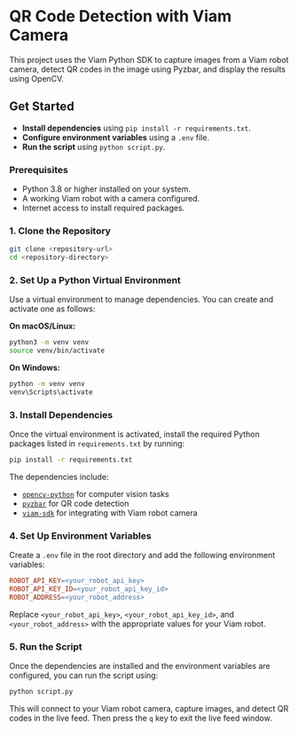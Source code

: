# QR Code Detection with Viam Camera

This project uses the Viam Python SDK to capture images from a Viam robot camera, detect QR codes in the image using Pyzbar, and display the results using OpenCV.

## Get Started

- **Install dependencies** using `pip install -r requirements.txt`.
- **Configure environment variables** using a `.env` file.
- **Run the script** using `python script.py`.

### Prerequisites

- Python 3.8 or higher installed on your system.
- A working Viam robot with a camera configured.
- Internet access to install required packages.

### 1. Clone the Repository

```bash
git clone <repository-url>
cd <repository-directory>
```

### 2. Set Up a Python Virtual Environment

Use a virtual environment to manage dependencies. You can create and activate one as follows:

**On macOS/Linux:**

```bash
python3 -m venv venv
source venv/bin/activate
```

**On Windows:**

```bash
python -m venv venv
venv\Scripts\activate
```

### 3. Install Dependencies

Once the virtual environment is activated, install the required Python packages listed in `requirements.txt` by running:

```bash
pip install -r requirements.txt
```

The dependencies include:

- [`opencv-python`](https://pypi.org/project/opencv-python/) for computer vision tasks
- [`pyzbar`](https://pypi.org/project/pyzbar/) for QR code detection
- [`viam-sdk`](https://python.viam.dev/) for integrating with Viam robot camera

### 4. Set Up Environment Variables

Create a `.env` file in the root directory and add the following environment variables:

```makefile
ROBOT_API_KEY=<your_robot_api_key>
ROBOT_API_KEY_ID=<your_robot_api_key_id>
ROBOT_ADDRESS=<your_robot_address>
```

Replace `<your_robot_api_key>`, `<your_robot_api_key_id>`, and `<your_robot_address>` with the appropriate values for your Viam robot.

### 5. Run the Script

Once the dependencies are installed and the environment variables are configured, you can run the script using:

```bash
python script.py
```

This will connect to your Viam robot camera, capture images, and detect QR codes in the live feed. Then press the `q` key to exit the live feed window.
